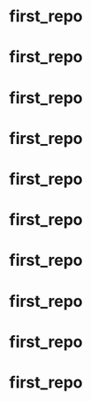# first_repo
# first_repo
# first_repo
# first_repo
# first_repo
# first_repo
# first_repo
# first_repo
# first_repo
# first_repo
